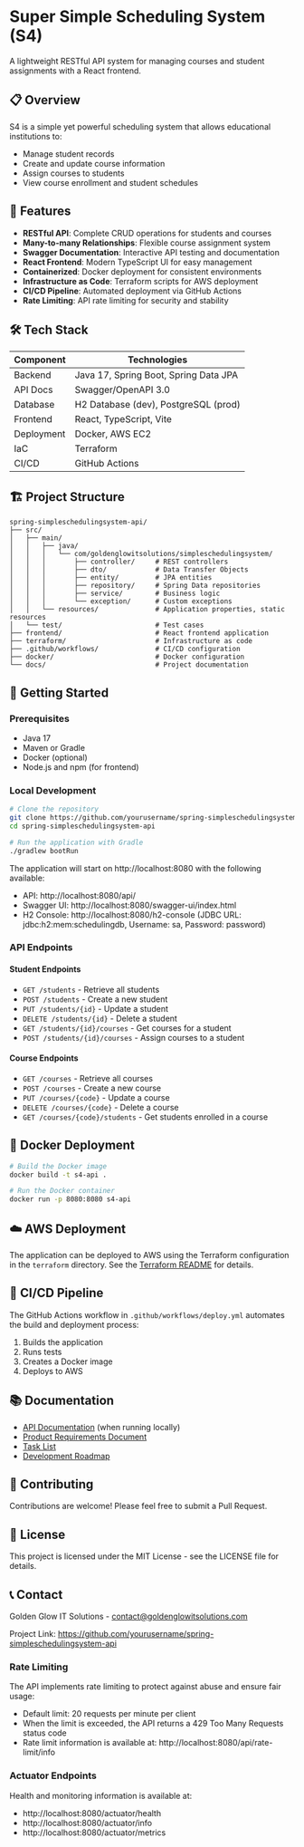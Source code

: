 # Super Simple Scheduling System (S4)

A lightweight RESTful API system for managing courses and student assignments with a React frontend.

## 📋 Overview

S4 is a simple yet powerful scheduling system that allows educational institutions to:
- Manage student records
- Create and update course information
- Assign courses to students
- View course enrollment and student schedules

## 🚀 Features

- **RESTful API**: Complete CRUD operations for students and courses
- **Many-to-many Relationships**: Flexible course assignment system
- **Swagger Documentation**: Interactive API testing and documentation
- **React Frontend**: Modern TypeScript UI for easy management
- **Containerized**: Docker deployment for consistent environments
- **Infrastructure as Code**: Terraform scripts for AWS deployment
- **CI/CD Pipeline**: Automated deployment via GitHub Actions
- **Rate Limiting**: API rate limiting for security and stability

## 🛠️ Tech Stack

| Component    | Technologies                               |
|--------------|-------------------------------------------|
| Backend      | Java 17, Spring Boot, Spring Data JPA      |
| API Docs     | Swagger/OpenAPI 3.0                        |
| Database     | H2 Database (dev), PostgreSQL (prod)       |
| Frontend     | React, TypeScript, Vite                    |
| Deployment   | Docker, AWS EC2                            |
| IaC          | Terraform                                  |
| CI/CD        | GitHub Actions                             |

## 🏗️ Project Structure

```
spring-simpleschedulingsystem-api/
├── src/
│   ├── main/
│   │   ├── java/
│   │   │   └── com/goldenglowitsolutions/simpleschedulingsystem/
│   │   │       ├── controller/     # REST controllers
│   │   │       ├── dto/            # Data Transfer Objects
│   │   │       ├── entity/         # JPA entities
│   │   │       ├── repository/     # Spring Data repositories
│   │   │       ├── service/        # Business logic
│   │   │       └── exception/      # Custom exceptions
│   │   └── resources/              # Application properties, static resources
│   └── test/                       # Test cases
├── frontend/                       # React frontend application
├── terraform/                      # Infrastructure as code
├── .github/workflows/              # CI/CD configuration
├── docker/                         # Docker configuration
└── docs/                           # Project documentation
```

## 🔧 Getting Started

### Prerequisites
- Java 17
- Maven or Gradle
- Docker (optional)
- Node.js and npm (for frontend)

### Local Development

```bash
# Clone the repository
git clone https://github.com/yourusername/spring-simpleschedulingsystem-api.git
cd spring-simpleschedulingsystem-api

# Run the application with Gradle
./gradlew bootRun
```

The application will start on http://localhost:8080 with the following available:
- API: http://localhost:8080/api/
- Swagger UI: http://localhost:8080/swagger-ui/index.html
- H2 Console: http://localhost:8080/h2-console (JDBC URL: jdbc:h2:mem:schedulingdb, Username: sa, Password: password)

### API Endpoints

#### Student Endpoints
- `GET /students` - Retrieve all students
- `POST /students` - Create a new student
- `PUT /students/{id}` - Update a student
- `DELETE /students/{id}` - Delete a student
- `GET /students/{id}/courses` - Get courses for a student
- `POST /students/{id}/courses` - Assign courses to a student

#### Course Endpoints
- `GET /courses` - Retrieve all courses
- `POST /courses` - Create a new course
- `PUT /courses/{code}` - Update a course
- `DELETE /courses/{code}` - Delete a course
- `GET /courses/{code}/students` - Get students enrolled in a course

## 🐳 Docker Deployment

```bash
# Build the Docker image
docker build -t s4-api .

# Run the Docker container
docker run -p 8080:8080 s4-api
```

## ☁️ AWS Deployment

The application can be deployed to AWS using the Terraform configuration in the `terraform` directory. See the [Terraform README](terraform/README.md) for details.

## 🚢 CI/CD Pipeline

The GitHub Actions workflow in `.github/workflows/deploy.yml` automates the build and deployment process:

1. Builds the application
2. Runs tests
3. Creates a Docker image
4. Deploys to AWS

## 📚 Documentation

- [API Documentation](http://localhost:8080/swagger-ui/index.html) (when running locally)
- [Product Requirements Document](PRD.MD)
- [Task List](TODO.MD)
- [Development Roadmap](ROADMAP.MD)

## 🤝 Contributing

Contributions are welcome! Please feel free to submit a Pull Request.

## 📄 License

This project is licensed under the MIT License - see the LICENSE file for details.

## 📞 Contact

Golden Glow IT Solutions - contact@goldenglowitsolutions.com

Project Link: https://github.com/yourusername/spring-simpleschedulingsystem-api 

### Rate Limiting

The API implements rate limiting to protect against abuse and ensure fair usage:

- Default limit: 20 requests per minute per client
- When the limit is exceeded, the API returns a 429 Too Many Requests status code
- Rate limit information is available at: http://localhost:8080/api/rate-limit/info

### Actuator Endpoints

Health and monitoring information is available at:

- http://localhost:8080/actuator/health
- http://localhost:8080/actuator/info
- http://localhost:8080/actuator/metrics 